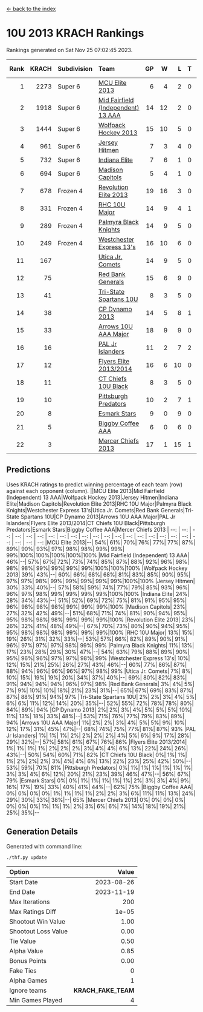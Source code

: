 [<- back to the index](readme.md)
# 10U 2013 KRACH Rankings
Rankings generated on Sat Nov 25 07:02:45 2023.

Rank|KRACH|Subdivision|Team|GP|W|L|T|OTW|OTL|SoS|Exp Wins|Win Diff
---:|---:|:---|:---|---:|---:|---:|---:|---:|---:|---:|---:|---:
1|2273|Super 6|[MCU Elite 2013](https://gamesheetstats.com/seasons/3664/teams/140889/schedule)|6|4|2|0|0|0|1100|4.9|0.0
2|1918|Super 6|[Mid Fairfield (Independent) 13 AAA](https://gamesheetstats.com/seasons/3664/teams/140891/schedule)|14|12|2|0|2|0|393|12.9|0.0
3|1444|Super 6|[Wolfpack Hockey 2013](https://gamesheetstats.com/seasons/3664/teams/140894/schedule)|15|10|5|0|0|1|959|10.9|0.0
4|961|Super 6|[Jersey Hitmen](https://gamesheetstats.com/seasons/3664/teams/140893/schedule)|7|3|4|0|0|1|1440|3.9|0.0
5|732|Super 6|[Indiana Elite](https://gamesheetstats.com/seasons/3664/teams/144358/schedule)|7|6|1|0|0|0|191|6.8|-0.0
6|694|Super 6|[Madison Capitols](https://gamesheetstats.com/seasons/3664/teams/162460/schedule)|5|4|1|0|1|0|259|4.8|-0.0
7|678|Frozen 4|[Revolution Elite 2013](https://gamesheetstats.com/seasons/3664/teams/140904/schedule)|19|16|3|0|2|0|305|16.9|0.0
8|331|Frozen 4|[RHC 10U Major](https://gamesheetstats.com/seasons/3664/teams/140895/schedule)|14|9|4|1|1|1|457|10.4|0.0
9|289|Frozen 4|[Palmyra Black Knights](https://gamesheetstats.com/seasons/3664/teams/140906/schedule)|14|9|5|0|0|1|446|9.9|0.0
10|249|Frozen 4|[Westchester Express 13's](https://gamesheetstats.com/seasons/3664/teams/140899/schedule)|16|10|6|0|0|1|356|10.9|0.0
11|167||[Utica Jr. Comets](https://gamesheetstats.com/seasons/3664/teams/140900/schedule)|14|9|5|0|3|0|131|9.9|0.0
12|75||[Red Bank Generals](https://gamesheetstats.com/seasons/3664/teams/140896/schedule)|15|6|9|0|0|2|393|6.9|0.0
13|41||[Tri-State Spartans 10U](https://gamesheetstats.com/seasons/3664/teams/144359/schedule)|8|3|5|0|0|1|400|3.8|-0.0
14|38||[CP Dynamo 2013](https://gamesheetstats.com/seasons/3664/teams/140901/schedule)|14|5|8|1|0|1|394|6.4|0.0
15|33||[Arrows 10U AAA Major](https://gamesheetstats.com/seasons/3664/teams/140902/schedule)|18|9|9|0|0|1|96|9.9|0.0
16|16||[PAL Jr Islanders](https://gamesheetstats.com/seasons/3664/teams/140903/schedule)|11|2|7|2|1|0|316|3.9|0.0
17|12||[Flyers Elite 2013/2014](https://gamesheetstats.com/seasons/3664/teams/140898/schedule)|16|6|10|0|0|0|124|6.9|0.0
18|11||[CT Chiefs 10U Black](https://gamesheetstats.com/seasons/3664/teams/140892/schedule)|8|3|5|0|0|0|46|3.9|0.0
19|10||[Pittsburgh Predators](https://gamesheetstats.com/seasons/3664/teams/140907/schedule)|10|2|7|1|0|0|239|3.4|0.0
20|8||[Esmark Stars](https://gamesheetstats.com/seasons/3664/teams/140905/schedule)|9|0|9|0|0|0|361|0.9|0.0
21|5||[Biggby Coffee AAA](https://gamesheetstats.com/seasons/3664/teams/144357/schedule)|6|0|6|0|0|0|326|0.8|-0.0
22|3||[Mercer Chiefs 2013](https://gamesheetstats.com/seasons/3664/teams/140897/schedule)|17|1|15|1|0|0|279|2.4|0.0

## Predictions
Uses KRACH ratings to predict winning percentage of each team (row) against each opponent (column).
||MCU Elite 2013|Mid Fairfield (Independent) 13 AAA|Wolfpack Hockey 2013|Jersey Hitmen|Indiana Elite|Madison Capitols|Revolution Elite 2013|RHC 10U Major|Palmyra Black Knights|Westchester Express 13's|Utica Jr. Comets|Red Bank Generals|Tri-State Spartans 10U|CP Dynamo 2013|Arrows 10U AAA Major|PAL Jr Islanders|Flyers Elite 2013/2014|CT Chiefs 10U Black|Pittsburgh Predators|Esmark Stars|Biggby Coffee AAA|Mercer Chiefs 2013
| --: | --: | --: | --: | --: | --: | --: | --: | --: | --: | --: | --: | --: | --: | --: | --: | --: | --: | --: | --: | --: | --: | --: 
|MCU Elite 2013|--| 54%| 61%| 70%| 76%| 77%| 77%| 87%| 89%| 90%| 93%| 97%| 98%| 98%| 99%| 99%| 99%|100%|100%|100%|100%|100%
|Mid Fairfield (Independent) 13 AAA| 46%|--| 57%| 67%| 72%| 73%| 74%| 85%| 87%| 88%| 92%| 96%| 98%| 98%| 98%| 99%| 99%| 99%| 99%|100%|100%|100%
|Wolfpack Hockey 2013| 39%| 43%|--| 60%| 66%| 68%| 68%| 81%| 83%| 85%| 90%| 95%| 97%| 97%| 98%| 99%| 99%| 99%| 99%| 99%|100%|100%
|Jersey Hitmen| 30%| 33%| 40%|--| 57%| 58%| 59%| 74%| 77%| 79%| 85%| 93%| 96%| 96%| 97%| 98%| 99%| 99%| 99%| 99%|100%|100%
|Indiana Elite| 24%| 28%| 34%| 43%|--| 51%| 52%| 69%| 72%| 75%| 81%| 91%| 95%| 95%| 96%| 98%| 98%| 98%| 99%| 99%| 99%|100%
|Madison Capitols| 23%| 27%| 32%| 42%| 49%|--| 51%| 68%| 71%| 74%| 81%| 90%| 94%| 95%| 95%| 98%| 98%| 98%| 99%| 99%| 99%|100%
|Revolution Elite 2013| 23%| 26%| 32%| 41%| 48%| 49%|--| 67%| 70%| 73%| 80%| 90%| 94%| 95%| 95%| 98%| 98%| 98%| 99%| 99%| 99%|100%
|RHC 10U Major| 13%| 15%| 19%| 26%| 31%| 32%| 33%|--| 53%| 57%| 66%| 82%| 89%| 90%| 91%| 96%| 97%| 97%| 97%| 98%| 99%| 99%
|Palmyra Black Knights| 11%| 13%| 17%| 23%| 28%| 29%| 30%| 47%|--| 54%| 63%| 79%| 88%| 89%| 90%| 95%| 96%| 96%| 97%| 97%| 98%| 99%
|Westchester Express 13's| 10%| 12%| 15%| 21%| 25%| 26%| 27%| 43%| 46%|--| 60%| 77%| 86%| 87%| 88%| 94%| 96%| 96%| 96%| 97%| 98%| 99%
|Utica Jr. Comets|  7%|  8%| 10%| 15%| 19%| 19%| 20%| 34%| 37%| 40%|--| 69%| 80%| 82%| 83%| 91%| 94%| 94%| 94%| 96%| 97%| 98%
|Red Bank Generals|  3%|  4%|  5%|  7%|  9%| 10%| 10%| 18%| 21%| 23%| 31%|--| 65%| 67%| 69%| 83%| 87%| 87%| 88%| 91%| 94%| 97%
|Tri-State Spartans 10U|  2%|  2%|  3%|  4%|  5%|  6%|  6%| 11%| 12%| 14%| 20%| 35%|--| 52%| 55%| 72%| 78%| 78%| 80%| 84%| 89%| 94%
|CP Dynamo 2013|  2%|  2%|  3%|  4%|  5%|  5%|  5%| 10%| 11%| 13%| 18%| 33%| 48%|--| 53%| 71%| 76%| 77%| 79%| 83%| 89%| 94%
|Arrows 10U AAA Major|  1%|  2%|  2%|  3%|  4%|  5%|  5%|  9%| 10%| 12%| 17%| 31%| 45%| 47%|--| 68%| 74%| 75%| 77%| 81%| 87%| 93%
|PAL Jr Islanders|  1%|  1%|  1%|  2%|  2%|  2%|  2%|  4%|  5%|  6%|  9%| 17%| 28%| 29%| 32%|--| 57%| 58%| 61%| 67%| 76%| 86%
|Flyers Elite 2013/2014|  1%|  1%|  1%|  1%|  2%|  2%|  2%|  3%|  4%|  4%|  6%| 13%| 22%| 24%| 26%| 43%|--| 50%| 54%| 60%| 71%| 82%
|CT Chiefs 10U Black|  0%|  1%|  1%|  1%|  2%|  2%|  2%|  3%|  4%|  4%|  6%| 13%| 22%| 23%| 25%| 42%| 50%|--| 53%| 59%| 70%| 81%
|Pittsburgh Predators|  0%|  1%|  1%|  1%|  1%|  1%|  1%|  3%|  3%|  4%|  6%| 12%| 20%| 21%| 23%| 39%| 46%| 47%|--| 56%| 67%| 79%
|Esmark Stars|  0%|  0%|  1%|  1%|  1%|  1%|  1%|  2%|  3%|  3%|  4%|  9%| 16%| 17%| 19%| 33%| 40%| 41%| 44%|--| 62%| 75%
|Biggby Coffee AAA|  0%|  0%|  0%|  0%|  1%|  1%|  1%|  1%|  2%|  2%|  3%|  6%| 11%| 11%| 13%| 24%| 29%| 30%| 33%| 38%|--| 65%
|Mercer Chiefs 2013|  0%|  0%|  0%|  0%|  0%|  0%|  0%|  1%|  1%|  1%|  2%|  3%|  6%|  6%|  7%| 14%| 18%| 19%| 21%| 25%| 35%|--

## Generation Details

Generated with command line:
```
./thf.py update
```

| Option | Value |
| :----- | ----: |
| Start Date | 2023-08-26 |
| End Date | 2023-11-19 |
| Max Iterations | 200 |
| Max Ratings Diff | 1e-05 |
| Shootout Win Value | 1.00 |
| Shootout Loss Value | 0.00 |
| Tie Value | 0.50 |
| Alpha Value | 0.85 |
| Bonus Points | 0.00 |
| Fake Ties | 0 |
| Alpha Games | 1 |
| Ignore teams | __KRACH_FAKE_TEAM__ |
| Min Games Played | 4 |

